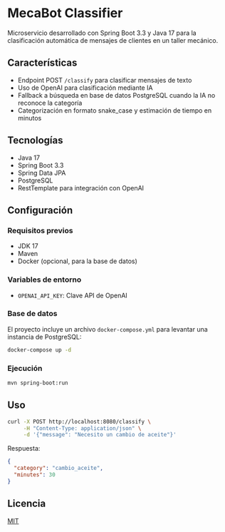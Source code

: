 # MecaBot Classifier

Microservicio desarrollado con Spring Boot 3.3 y Java 17 para la clasificación automática de mensajes de clientes en un taller mecánico.

## Características

- Endpoint POST `/classify` para clasificar mensajes de texto
- Uso de OpenAI para clasificación mediante IA
- Fallback a búsqueda en base de datos PostgreSQL cuando la IA no reconoce la categoría
- Categorización en formato snake_case y estimación de tiempo en minutos

## Tecnologías

- Java 17
- Spring Boot 3.3
- Spring Data JPA
- PostgreSQL
- RestTemplate para integración con OpenAI

## Configuración

### Requisitos previos

- JDK 17
- Maven
- Docker (opcional, para la base de datos)

### Variables de entorno

- `OPENAI_API_KEY`: Clave API de OpenAI

### Base de datos

El proyecto incluye un archivo `docker-compose.yml` para levantar una instancia de PostgreSQL:

```bash
docker-compose up -d
```

### Ejecución

```bash
mvn spring-boot:run
```

## Uso

```bash
curl -X POST http://localhost:8080/classify \
     -H "Content-Type: application/json" \
     -d '{"message": "Necesito un cambio de aceite"}'
```

Respuesta:

```json
{
  "category": "cambio_aceite",
  "minutes": 30
}
```

## Licencia

[MIT](LICENSE)
